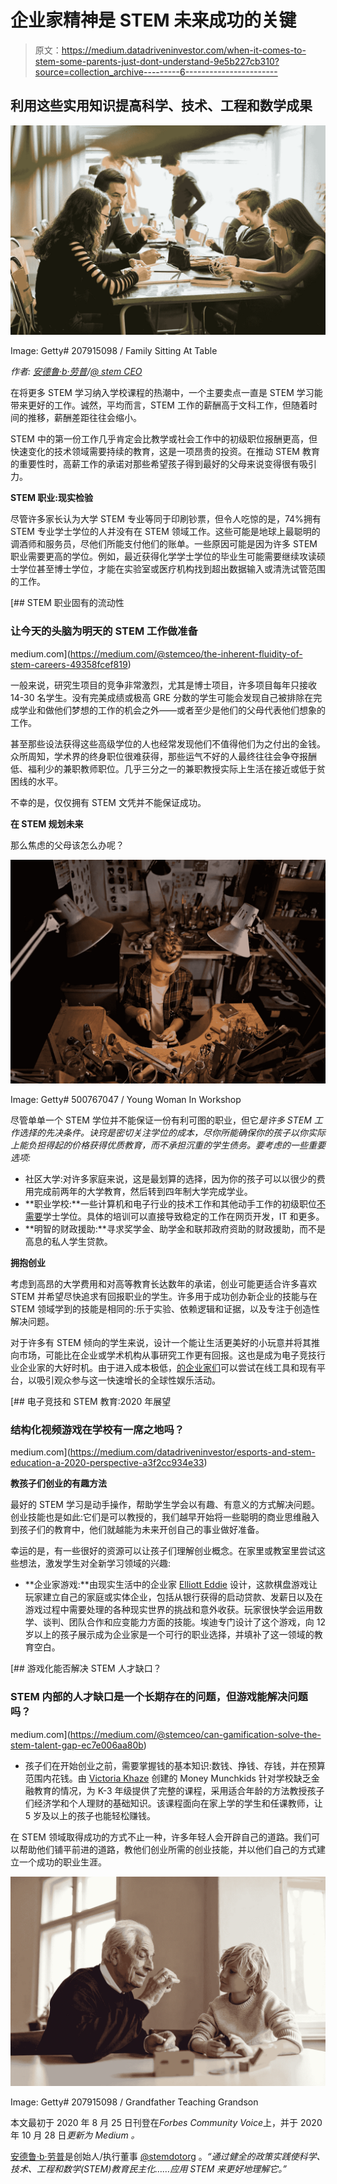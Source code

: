 # 企业家精神是 STEM 未来成功的关键

> 原文：<https://medium.datadriveninvestor.com/when-it-comes-to-stem-some-parents-just-dont-understand-9e5b227cb310?source=collection_archive---------6----------------------->

## 利用这些实用知识提高科学、技术、工程和数学成果

![](img/7487d717cfaf3cf50919c43c14724858.png)

Image: Getty# 207915098 / Family Sitting At Table

*作者:* [*安德鲁·b·劳普*](https://medium.com/u/d8c8d333927a?source=post_page-----bc7b73a1ac7b----------------------)*/*[*@ stem CEO*](https://twitter.com/stemceo)

在将更多 STEM 学习纳入学校课程的热潮中，一个主要卖点一直是 STEM 学习能带来更好的工作。诚然，平均而言，STEM 工作的薪酬高于文科工作，但随着时间的推移，薪酬差距往往会缩小。

STEM 中的第一份工作几乎肯定会比教学或社会工作中的初级职位报酬更高，但快速变化的技术领域需要持续的教育，这是一项昂贵的投资。在推动 STEM 教育的重要性时，高薪工作的承诺对那些希望孩子得到最好的父母来说变得很有吸引力。

**STEM 职业:现实检验**

尽管许多家长认为大学 STEM 专业等同于印刷钞票，但令人吃惊的是，74%拥有 STEM 专业学士学位的人并没有在 STEM 领域工作。这些可能是地球上最聪明的调酒师和服务员，尽他们所能支付他们的账单。一些原因可能是因为许多 STEM 职业需要更高的学位。例如，最近获得化学学士学位的毕业生可能需要继续攻读硕士学位甚至博士学位，才能在实验室或医疗机构找到超出数据输入或清洗试管范围的工作。

[](https://medium.com/@stemceo/the-inherent-fluidity-of-stem-careers-49358fcef819) [## STEM 职业固有的流动性

### 让今天的头脑为明天的 STEM 工作做准备

medium.com](https://medium.com/@stemceo/the-inherent-fluidity-of-stem-careers-49358fcef819) 

一般来说，研究生项目的竞争非常激烈，尤其是博士项目，许多项目每年只接收 14-30 名学生。没有完美成绩或极高 GRE 分数的学生可能会发现自己被排除在完成学业和做他们梦想的工作的机会之外——或者至少是他们的父母代表他们想象的工作。

甚至那些设法获得这些高级学位的人也经常发现他们不值得他们为之付出的金钱。众所周知，学术界的终身职位很难获得，那些运气不好的人最终往往会争夺报酬低、福利少的兼职教师职位。几乎三分之一的兼职教授实际上生活在接近或低于贫困线的水平。

不幸的是，仅仅拥有 STEM 文凭并不能保证成功。

**在 STEM 规划未来**

那么焦虑的父母该怎么办呢？

![](img/eba03962fc2f3928157d81ad13d602ac.png)

Image: Getty# 500767047 / Young Woman In Workshop

尽管单单一个 STEM 学位并不能保证一份有利可图的职业，但它*是许多 STEM 工作选择的先决条件。诀窍是密切关注学位的成本，尽你所能确保你的孩子以你实际上能负担得起的价格获得优质教育，而不承担沉重的学生债务。要考虑的一些重要选项:*

*   社区大学:对许多家庭来说，这是最划算的选择，因为你的孩子可以以很少的费用完成前两年的大学教育，然后转到四年制大学完成学业。
*   **职业学校:**一些计算机和电子行业的技术工作和其他动手工作的初级职位[不需要](https://www.stairwaytostem.org/stem-jobs-that-dont-require-four-year-degrees/)学士学位。具体的培训可以直接导致稳定的工作在网页开发，IT 和更多。
*   **明智的财政援助:**寻求奖学金、助学金和联邦政府资助的财政援助，而不是高息的私人学生贷款。

**拥抱创业**

考虑到高昂的大学费用和对高等教育长达数年的承诺，创业可能更适合许多喜欢 STEM 并希望尽快追求有回报职业的学生。许多用于成功创办新企业的技能与在 STEM 领域学到的技能是相同的:乐于实验、依赖逻辑和证据，以及专注于创造性解决问题。

对于许多有 STEM 倾向的学生来说，设计一个能让生活更美好的小玩意并将其推向市场，可能比在企业或学术机构从事研究工作更有回报。这也是成为电子竞技行业企业家的大好时机。由于进入成本极低，[的企业家们](https://technical.ly/delaware/2020/05/22/futures-first-gaming-startup-delaware-esports-stephen-sye/)可以尝试在线工具和现有平台，以吸引观众参与这一快速增长的全球性娱乐活动。

[](https://medium.com/datadriveninvestor/esports-and-stem-education-a-2020-perspective-a3f2cc934e33) [## 电子竞技和 STEM 教育:2020 年展望

### 结构化视频游戏在学校有一席之地吗？

medium.com](https://medium.com/datadriveninvestor/esports-and-stem-education-a-2020-perspective-a3f2cc934e33) 

**教孩子们创业的有趣方法**

最好的 STEM 学习是动手操作，帮助学生学会以有趣、有意义的方式解决问题。创业技能也是如此:它们是可以教授的，我们越早开始将一些聪明的商业思维融入到孩子们的教育中，他们就越能为未来开创自己的事业做好准备。

幸运的是，有一些很好的资源可以让孩子们理解创业概念。在家里或教室里尝试这些想法，激发学生对全新学习领域的兴趣:

*   **企业家游戏:**由现实生活中的企业家 [Elliott Eddie](https://www.blacknews.com/news/elliott-eddie-black-inventor-creates-board-game-how-to-start-business/) 设计，这款棋盘游戏让玩家建立自己的家庭或实体企业，包括从银行获得的启动贷款、发薪日以及在游戏过程中需要处理的各种现实世界的挑战和意外收获。玩家很快学会运用数学、谈判、团队合作和应变能力方面的技能。埃迪专门设计了这个游戏，向 12 岁以上的孩子展示成为企业家是一个可行的职业选择，并填补了这一领域的教育空白。

[](https://medium.com/@stemceo/can-gamification-solve-the-stem-talent-gap-ec7e006aa80b) [## 游戏化能否解决 STEM 人才缺口？

### STEM 内部的人才缺口是一个长期存在的问题，但游戏能解决问题吗？

medium.com](https://medium.com/@stemceo/can-gamification-solve-the-stem-talent-gap-ec7e006aa80b) 

*   孩子们在开始创业之前，需要掌握钱的基本知识:数钱、挣钱、存钱，并在预算范围内花钱。由 [Victoria Khaze](https://www.theoldschoolhouse.com/product-reviews/?rid=7207) 创建的 Money Munchkids 针对学校缺乏金融教育的情况，为 K-3 年级提供了完整的课程，采用适合年龄的方法教授孩子们经济学和个人理财的基础知识。该课程面向在家上学的学生和任课教师，让 5 岁及以上的孩子也能轻松赚钱。

在 STEM 领域取得成功的方式不止一种，许多年轻人会开辟自己的道路。我们可以帮助他们铺平前进的道路，教他们创业所需的创业技能，并以他们自己的方式建立一个成功的职业生涯。

![](img/9618b311978f644f710d000775c5a896.png)

Image: Getty# 207915098 / Grandfather Teaching Grandson

本文最初于 2020 年 8 月 25 日刊登在*Forbes Community Voice*上，并于 2020 年 10 月 28 日*更新为 *Medium* 。*

[安德鲁·b·劳普](https://medium.com/u/d8c8d333927a?source=post_page-----bc7b73a1ac7b----------------------)是创始人/执行董事 [@stemdotorg](https://twitter.com/stemdotorg) 。*“通过健全的政策实践使科学、技术、工程和数学(STEM)教育民主化……应用 STEM 来更好地理解它。”*